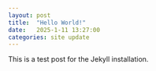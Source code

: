 ```yaml
---
layout: post
title:  "Hello World!"
date:   2025-1-11 13:27:00
categories: site update
---
```

This is a test post for the Jekyll installation.